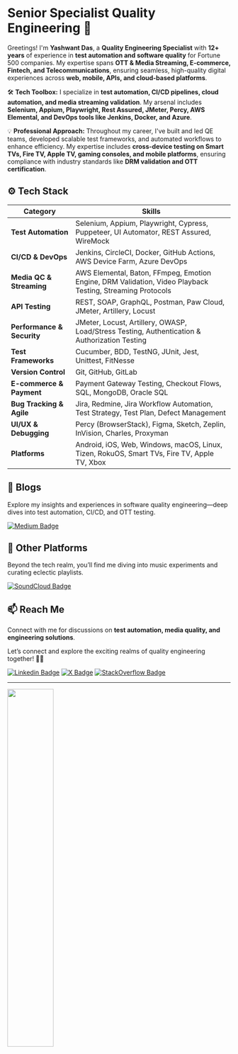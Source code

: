 # Senior Specialist Quality Engineering 🦾

Greetings! I'm **Yashwant Das**, a **Quality Engineering Specialist** with **12+ years** of experience in **test automation and software quality** for Fortune 500 companies. My expertise spans **OTT & Media Streaming, E-commerce, Fintech, and Telecommunications**, ensuring seamless, high-quality digital experiences across **web, mobile, APIs, and cloud-based platforms**.

🛠️ **Tech Toolbox:** I specialize in **test automation, CI/CD pipelines, cloud automation, and media streaming validation**. My arsenal includes **Selenium, Appium, Playwright, Rest Assured, JMeter, Percy, AWS Elemental, and DevOps tools like Jenkins, Docker, and Azure**.

💡 **Professional Approach:** Throughout my career, I've built and led QE teams, developed scalable test frameworks, and automated workflows to enhance efficiency. My expertise includes **cross-device testing on Smart TVs, Fire TV, Apple TV, gaming consoles, and mobile platforms**, ensuring compliance with industry standards like **DRM validation and OTT certification**.

## ⚙️ Tech Stack

| **Category**            | **Skills**                                                                                                      |
|-------------------------|----------------------------------------------------------------------------------------------------------------|
| **Test Automation**     | Selenium, Appium, Playwright, Cypress, Puppeteer, UI Automator, REST Assured, WireMock                        |
| **CI/CD & DevOps**      | Jenkins, CircleCI, Docker, GitHub Actions, AWS Device Farm, Azure DevOps                                      |
| **Media QC & Streaming**| AWS Elemental, Baton, FFmpeg, Emotion Engine, DRM Validation, Video Playback Testing, Streaming Protocols    |
| **API Testing**         | REST, SOAP, GraphQL, Postman, Paw Cloud, JMeter, Artillery, Locust                                            |
| **Performance & Security** | JMeter, Locust, Artillery, OWASP, Load/Stress Testing, Authentication & Authorization Testing           |
| **Test Frameworks**     | Cucumber, BDD, TestNG, JUnit, Jest, Unittest, FitNesse                                                        |
| **Version Control**     | Git, GitHub, GitLab                                                                                            |
| **E-commerce & Payment** | Payment Gateway Testing, Checkout Flows, SQL, MongoDB, Oracle SQL                                           |
| **Bug Tracking & Agile**| Jira, Redmine, Jira Workflow Automation, Test Strategy, Test Plan, Defect Management                         |
| **UI/UX & Debugging**   | Percy (BrowserStack), Figma, Sketch, Zeplin, InVision, Charles, Proxyman                                     |
| **Platforms**           | Android, iOS, Web, Windows, macOS, Linux, Tizen, RokuOS, Smart TVs, Fire TV, Apple TV, Xbox                  |

## 📝 Blogs

Explore my insights and experiences in software quality engineering—deep dives into test automation, CI/CD, and OTT testing.

[![Medium Badge](https://img.shields.io/badge/Medium-12100E?style=for-the-badge&logo=medium&logoColor=white)](https://medium.com/@yashwant-das/)

## 🎵 Other Platforms

Beyond the tech realm, you’ll find me diving into music experiments and curating eclectic playlists.

[![SoundCloud Badge](https://img.shields.io/badge/SoundCloud-FF3300?style=for-the-badge&logo=soundcloud&logoColor=white)](https://soundcloud.com/yash3x)

## 📫 Reach Me

Connect with me for discussions on **test automation, media quality, and engineering solutions**.

Let’s connect and explore the exciting realms of quality engineering together! 🤝🚀

[![Linkedin Badge](https://img.shields.io/badge/LinkedIn-0077B5?style=for-the-badge&logo=linkedin&logoColor=white)](https://www.linkedin.com/in/yashwant-das/)
[![X Badge](https://img.shields.io/badge/X-@mypixelquest-1DA1F2?style=for-the-badge&logo=x&logoColor=white)](https://x.com/mypixelquest)
[![StackOverflow Badge](https://img.shields.io/badge/Stack%20Overflow-F58025?style=for-the-badge&logo=Stack%20Overflow&logoColor=white)](https://stackoverflow.com/users/6400953/yash)

---

<img align='left' width=45.5% src="https://github-readme-stats.vercel.app/api?username=yashwant-das&show_icons=true">
